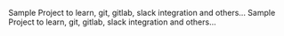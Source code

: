 Sample Project to learn, git, gitlab, slack integration and others...
Sample Project to learn, git, gitlab, slack integration and others...
